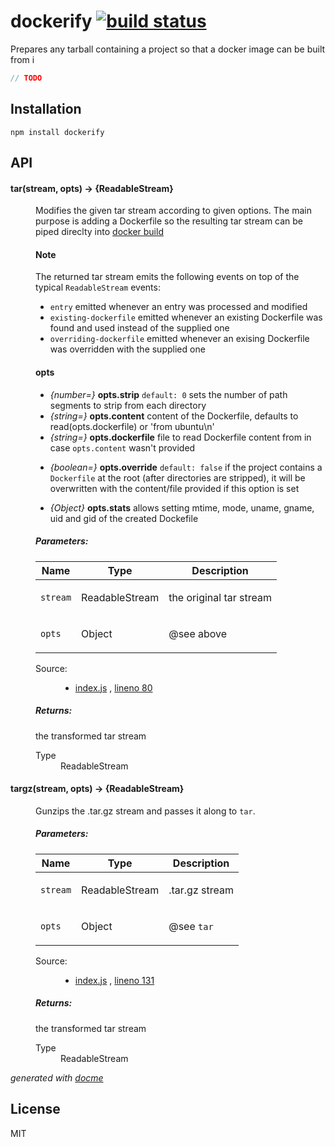 # dockerify [![build status](https://secure.travis-ci.org/thlorenz/dockerify.png)](http://travis-ci.org/thlorenz/dockerify)

Prepares any tarball containing a project so that a docker image can be built from i

```js
// TODO
```

## Installation

    npm install dockerify

## API

<!-- START docme generated API please keep comment here to allow auto update -->
<!-- DON'T EDIT THIS SECTION, INSTEAD RE-RUN docme TO UPDATE -->

<div>
<div class="jsdoc-githubify">
<section>
<article>
<div class="container-overview">
<dl class="details">
</dl>
</div>
<dl>
<dt>
<h4 class="name" id="tar"><span class="type-signature"></span>tar<span class="signature">(stream, opts)</span><span class="type-signature"> &rarr; {ReadableStream}</span></h4>
</dt>
<dd>
<div class="description">
<p>Modifies the given tar stream according to given options.
The main purpose is adding a Dockerfile so the resulting tar stream can be piped direclty into
<a href="http://docs.docker.io/en/latest/reference/api/docker_remote_api_v1.9/#build-an-image-from-dockerfile-via-stdin">docker build</a></p>
<h4>Note</h4>
<p>The returned tar stream emits the following events on top of the typical <code>ReadableStream</code> events:</p>
<ul>
<li><code>entry</code> emitted whenever an entry was processed and modified</li>
<li><code>existing-dockerfile</code> emitted whenever an existing Dockerfile was found and used instead of the supplied one</li>
<li><code>overriding-dockerfile</code> emitted whenever an exising Dockerfile was overridden with the supplied one</li>
</ul>
<h4>opts</h4>
<ul>
<li><em>{number=}</em>   <strong>opts.strip</strong>      <code>default: 0</code> sets the number of path segments to strip from each directory</li>
<li><em>{string=}</em>   <strong>opts.content</strong>    content of the Dockerfile, defaults to read(opts.dockerfile) or 'from ubuntu\n' </li>
<li><em>{string=}</em>   <strong>opts.dockerfile</strong> file to read Dockerfile content from in case <code>opts.content</code> wasn't provided</li>
<li><p><em>{boolean=}</em>  <strong>opts.override</strong>   <code>default: false</code> if the project contains a <code>Dockerfile</code> at the root
(after directories are stripped), it will be overwritten with the content/file provided if this option is set</p>
</li>
<li><p><em>{Object}</em>    <strong>opts.stats</strong>      allows setting mtime, mode, uname, gname, uid and gid of the created Dockefile</p>
</li>
</ul>
</div>
<h5>Parameters:</h5>
<table class="params">
<thead>
<tr>
<th>Name</th>
<th>Type</th>
<th class="last">Description</th>
</tr>
</thead>
<tbody>
<tr>
<td class="name"><code>stream</code></td>
<td class="type">
<span class="param-type">ReadableStream</span>
</td>
<td class="description last"><p>the original tar stream</p></td>
</tr>
<tr>
<td class="name"><code>opts</code></td>
<td class="type">
<span class="param-type">Object</span>
</td>
<td class="description last"><p>@see above</p></td>
</tr>
</tbody>
</table>
<dl class="details">
<dt class="tag-source">Source:</dt>
<dd class="tag-source"><ul class="dummy">
<li>
<a href="https://github.com/thlorenz/dockerify/blob/master/index.js">index.js</a>
<span>, </span>
<a href="https://github.com/thlorenz/dockerify/blob/master/index.js#L80">lineno 80</a>
</li>
</ul></dd>
</dl>
<h5>Returns:</h5>
<div class="param-desc">
<p>the transformed tar stream</p>
</div>
<dl>
<dt>
Type
</dt>
<dd>
<span class="param-type">ReadableStream</span>
</dd>
</dl>
</dd>
<dt>
<h4 class="name" id="targz"><span class="type-signature"></span>targz<span class="signature">(stream, opts)</span><span class="type-signature"> &rarr; {ReadableStream}</span></h4>
</dt>
<dd>
<div class="description">
<p>Gunzips the .tar.gz stream and passes it along to <code>tar</code>.</p>
</div>
<h5>Parameters:</h5>
<table class="params">
<thead>
<tr>
<th>Name</th>
<th>Type</th>
<th class="last">Description</th>
</tr>
</thead>
<tbody>
<tr>
<td class="name"><code>stream</code></td>
<td class="type">
<span class="param-type">ReadableStream</span>
</td>
<td class="description last"><p>.tar.gz stream</p></td>
</tr>
<tr>
<td class="name"><code>opts</code></td>
<td class="type">
<span class="param-type">Object</span>
</td>
<td class="description last"><p>@see <code>tar</code></p></td>
</tr>
</tbody>
</table>
<dl class="details">
<dt class="tag-source">Source:</dt>
<dd class="tag-source"><ul class="dummy">
<li>
<a href="https://github.com/thlorenz/dockerify/blob/master/index.js">index.js</a>
<span>, </span>
<a href="https://github.com/thlorenz/dockerify/blob/master/index.js#L131">lineno 131</a>
</li>
</ul></dd>
</dl>
<h5>Returns:</h5>
<div class="param-desc">
<p>the transformed tar stream</p>
</div>
<dl>
<dt>
Type
</dt>
<dd>
<span class="param-type">ReadableStream</span>
</dd>
</dl>
</dd>
</dl>
</article>
</section>
</div>

*generated with [docme](https://github.com/thlorenz/docme)*
</div>
<!-- END docme generated API please keep comment here to allow auto update -->

## License

MIT

